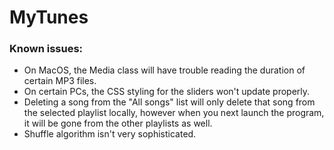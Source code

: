 # MyTunes

### Known issues:
* On MacOS, the Media class will have trouble reading the duration of certain MP3 files.
* On certain PCs, the CSS styling for the sliders won't update properly.
* Deleting a song from the "All songs" list will only delete that song from the selected playlist locally, however when you next launch the program, it will be gone from the other playlists as well.
* Shuffle algorithm isn't very sophisticated.
